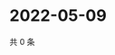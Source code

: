 # 2022-05-09

共 0 条

<!-- BEGIN WEIBO -->
<!-- 最后更新时间 Mon May 09 2022 02:01:00 GMT+0800 (China Standard Time) -->

<!-- END WEIBO -->
